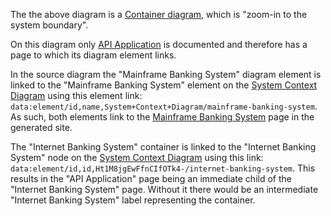The the above diagram is a [Container diagram](https://c4model.com/#ContainerDiagram), which is "zoom-in to the system boundary".

On this diagram only [API Application](api-application/index.html) is documented
and therefore has a page to which its diagram element links.

In the source diagram the "Mainframe Banking System" diagram element is linked to the "Mainframe Banking System" element on the [System Context Diagram](https://nasdanika-demos.github.io/internet-banking-system/index.html) using this element link: ``data:element/id,name,System+Context+Diagram/mainframe-banking-system``. 
As such, both elements link to the [Mainframe Banking System](../mainframe-banking-system/index.html) page in the generated site.

The "Internet Banking System" container is linked to the "Internet Banking System" node on the [System Context Diagram](../index.html) using this link: ``data:element/id,id,Ht1M8jgEwFfnCIfOTk4-/internet-banking-system``. 
This results in the "API Application" page being an immediate child of the "Internet Banking System" page.
Without it there would be an intermediate "Internet Banking System" label representing the container.


